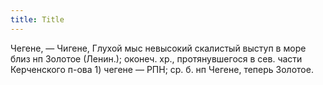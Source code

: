 ```yaml
---
title: Title
---
```


Чегене, — Чигене, Глухой мыс невысокий скалистый выступ в море близ нп Золотое
(Ленин.); оконеч. хр., протянувшегося в сев. части Керченского п-ова 1) чегене —
РПН; ср. б. нп Чегене, теперь Золотое.
